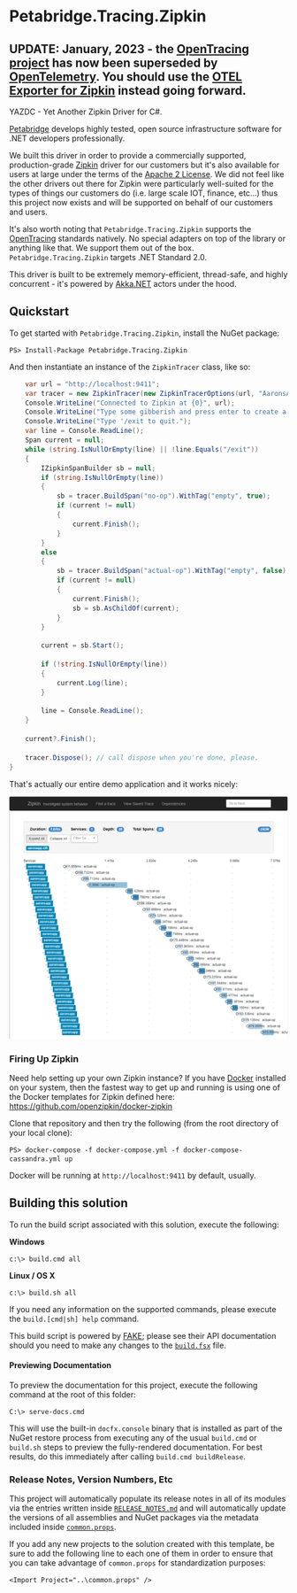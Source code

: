 # Petabridge.Tracing.Zipkin

## UPDATE: January, 2023 - the [OpenTracing project](https://opentracing.io/) has now been superseded by [OpenTelemetry](https://opentelemetry.io/docs/migration/opentracing/). You should use the [OTEL Exporter for Zipkin](https://www.nuget.org/packages/OpenTelemetry.Exporter.Zipkin) instead going forward.

YAZDC - Yet Another Zipkin Driver for C#.

[Petabridge](https://petabridge.com/) develops highly tested, open source infrastructure software for .NET developers professionally.

We built this driver in order to provide a commercially supported, production-grade [Zipkin](https://zipkin.io/) driver for our customers but it's also available for users at large under the terms of the [Apache 2 License](LICENSE.md). We did not feel like the other drivers out there for Zipkin were particularly well-suited for the types of things our customers do (i.e. large scale IOT, finance, etc...) thus this project now exists and will be supported on behalf of our customers and users.

It's also worth noting that `Petabridge.Tracing.Zipkin` supports the [OpenTracing](http://opentracing.io/) standards natively. No special adapters on top of the library or anything like that. We support them out of the box. `Petabridge.Tracing.Zipkin` targets .NET Standard 2.0.

This driver is built to be extremely memory-efficient, thread-safe, and highly concurrent - it's powered by [Akka.NET](http://getakka.net/) actors under the hood.

## Quickstart
To get started with `Petabridge.Tracing.Zipkin`, install the NuGet package:

```
PS> Install-Package Petabridge.Tracing.Zipkin
```

And then instantiate an instance of the `ZipkinTracer` class, like so:

```csharp
	var url = "http://localhost:9411";
	var tracer = new ZipkinTracer(new ZipkinTracerOptions(url, "AaronsApp", debug:true));
	Console.WriteLine("Connected to Zipkin at {0}", url);
	Console.WriteLine("Type some gibberish and press enter to create a trace!");
	Console.WriteLine("Type '/exit to quit.");
	var line = Console.ReadLine();
	Span current = null;
	while (string.IsNullOrEmpty(line) || !line.Equals("/exit"))
	{
	    IZipkinSpanBuilder sb = null;
	    if (string.IsNullOrEmpty(line))
	    {
	        sb = tracer.BuildSpan("no-op").WithTag("empty", true);
	        if (current != null)
	        {
	            current.Finish();
	        }
	    }
	    else
	    {
	        sb = tracer.BuildSpan("actual-op").WithTag("empty", false);
	        if (current != null)
	        {
	            current.Finish();
	            sb = sb.AsChildOf(current);
	        }
	    }

	    current = sb.Start();

	    if (!string.IsNullOrEmpty(line))
	    {
	        current.Log(line);
	    }

	    line = Console.ReadLine();
	}

	current?.Finish();

	tracer.Dispose(); // call dispose when you're done, please.
}
```

That's actually our entire demo application and it works nicely:

![Petabridge.Tracing.Zipkin.SimpleDemo output results](docs/images/zipkin-demo-screen.png)

### Firing Up Zipkin
Need help setting up your own Zipkin instance? If you have [Docker](https://www.docker.com/) installed on your system, then the fastest way to get up and running is using one of the Docker templates for Zipkin defined here: https://github.com/openzipkin/docker-zipkin

Clone that repository and then try the following (from the root directory of your local clone):

```
PS> docker-compose -f docker-compose.yml -f docker-compose-cassandra.yml up
```

Docker will be running at `http://localhost:9411` by default, usually.

## Building this solution
To run the build script associated with this solution, execute the following:

**Windows**
```
c:\> build.cmd all
```

**Linux / OS X**
```
c:\> build.sh all
```

If you need any information on the supported commands, please execute the `build.[cmd|sh] help` command.

This build script is powered by [FAKE](https://fake.build/); please see their API documentation should you need to make any changes to the [`build.fsx`](build.fsx) file.

#### Previewing Documentation
To preview the documentation for this project, execute the following command at the root of this folder:

```
C:\> serve-docs.cmd
```

This will use the built-in `docfx.console` binary that is installed as part of the NuGet restore process from executing any of the usual `build.cmd` or `build.sh` steps to preview the fully-rendered documentation. For best results, do this immediately after calling `build.cmd buildRelease`.

### Release Notes, Version Numbers, Etc
This project will automatically populate its release notes in all of its modules via the entries written inside [`RELEASE_NOTES.md`](RELEASE_NOTES.md) and will automatically update the versions of all assemblies and NuGet packages via the metadata included inside [`common.props`](src/common.props).

If you add any new projects to the solution created with this template, be sure to add the following line to each one of them in order to ensure that you can take advantage of `common.props` for standardization purposes:

```
<Import Project="..\common.props" />
```
